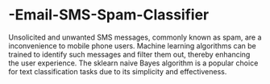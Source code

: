 # -Email-SMS-Spam-Classifier
Unsolicited and unwanted SMS messages, commonly known as spam, are a inconvenience to mobile
phone users. Machine learning algorithms can be trained to identify such messages and filter them out,
thereby enhancing the user experience. The sklearn naive Bayes algorithm is a popular choice for text
classification tasks due to its simplicity and effectiveness.

